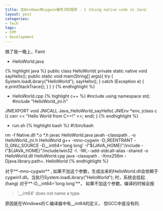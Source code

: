 ```yaml
---
title: 在Windows用cygwin编写JNI程序 - 1 (Using native code in Java）
layout: post
categories:
- Tech
tags:
- CPP
- Development
---
```


搞了我一晚上，Faint 

* HelloWorld.java 

{% highlight java %} 
public class HelloWorld{ 
	private static native void sayHello();
	public static void main(String[] args){ 
		try { System.loadLibrary("HelloWorld"); sayHello(); 
	} catch (Exception e) {
		 e.printStackTrace(); 
	} } 
}
{% endhighlight %}

* HelloWorld.cpp 
{% highlight c++ %}
#include using namespace std;
#include "HelloWorld_jni.h"

JNIEXPORT void JNICALL Java_HelloWorld_sayHello( JNIEnv *env, jclass c ){ 
	cerr << "Hello World from C++!" <<; endl; 
}
{% endhighlight %}

* run.sh 
{% highlight bash %}
#!/bin/bash

rm -f Native.dll *.o *.h
javac HelloWorld.java
javah -classpath . -o HelloWorld_jni.h HelloWorld 
g++ -mno-cygwin -D_REENTRANT -D_GNU_SOURCE -D__int64='long long' -I"${JAVA_HOME}"/include -I"${JAVA_HOME}"/include/win32 -I. -Wl,--add-stdcall-alias -shared -o HelloWorld.dll HelloWorld.cpp
java -classpath . -Xmx256m -Djava.library.path=. HelloWorld
{% endhighlight %}

对于**-mno-cygwin** , 如果不加这个参数，生成出来的HelloWorld.dll会依赖于cygwin1.dll。当执行System.loadLibrary("HelloWorld"); 时，系统会挂起.(hang) 对于**-D__int64='long long'**， 如果不加这个参数，编译的时候会报

>'__int64' does not name a type.

原因是在Ｗindows的Ｃ编译器中有__int64的定义， 但GCC中是没有的.
